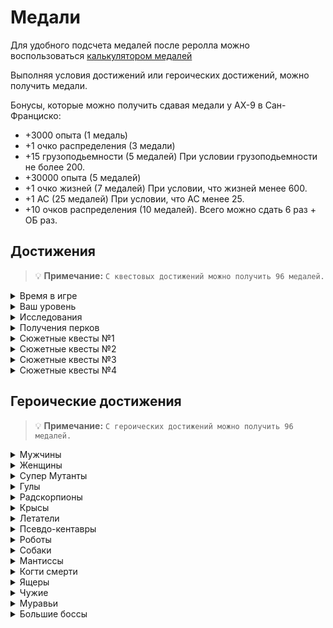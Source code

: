 # Медали
Для удобного подсчета медалей после реролла можно воспользоваться [калькулятором медалей](https://darkspice.github.io/FO-Tools/medals/index.html)

Выполняя условия достижений или героических достижений, можно получить медали.

Бонусы, которые можно получить сдавая медали у АХ-9 в Сан-Франциско:
- +3000 опыта (1 медаль)
- +1 очко распределения (3 медали)
- +15 грузоподьемности (5 медалей) При условии грузоподьемности не более 200.
- +30000 опыта (5 медалей)
- +1 очко жизней (7 медалей) При условии, что жизней менее 600.
- +1 АС (25 медалей) При условии, что АС менее 25.
- +10 очков распределения (10 медалей). Всего можно сдать 6 раз + ОБ раз.

## Достижения
> 💡 **Примечание:** `С квестовых достижений можно получить 96 медалей.`

<details markdown="1">
  <summary markdown="span">Время в игре</summary>

  1. Получите 2 рейтинг
  1. Получите 10 рейтинг
  1. Получите 20 рейтинг
  1. Получите 30 рейтинг
  1. Получите 40 рейтинг
  1. Получите 50 рейтинг
  1. Получите 60 рейтинг
  1. Получите 70 рейтинг
  1. Получите 80 рейтинг
  1. Получите 90 рейтинг
  1. Получите 100 рейтинг

</details>

<details markdown="1">
  <summary markdown="span">Ваш уровень</summary>

  1. Взять 10 уровень
  1. Взять 28 уровень
  1. Взять 35 уровень
  1. Взять 50 уровень
  1. Взять 65 уровень
  1. Взять 75 уровень
  1. Взять 85 уровень
  1. Взять 99 уровень

</details>

<details markdown="1">
  <summary markdown="span">Исследования</summary>

  1. Попасть в Кламат
  1. Попасть в Нью-Рено
  1. Попасть в НКР
  1. Купить ферму
  1. Попасть в крафтерскую Наварро
  1. Наняться в охрану Сан-Франциско у Дракона
  1. Захватить Сьерру
  1. Попасть в Старый Ад
  1. Купить склад
  1. Попасть на Марипозу, карту с вертибердом
  1. Купить хаммер

</details>

<details markdown="1">
  <summary markdown="span">Получения перков</summary>

  1. Получите 1-й уровень профессии
  1. Получить один мастер-перк
  1. Получите перк Скорняк
  1. Получите 2-й уровень профессии
  1. Получите перк Водитель
  1. Получите 3-й уровень профессии
  1. Получить 5 мастер-перков
  1. Получите 4-й уровень профессии
  1. Получите перк Секреты мастерства: Бартер
  1. Получить 10 мастер-перков
  1. Получите перк Смотрящий
  1. Получить 15 мастер-перков
  1. Получите перк Секреты мастерства: Ремонт
  1. Получить 25 мастер-перков

</details>

<details markdown="1">
  <summary markdown="span">Сюжетные квесты №1</summary>

  1. Проучите Дантона для Салливана в Кламате
  1. Снабжение для охраны Смила в Кламате
  1. Отнесите письмо Почтальона в Арройо
  1. Найдите как избавить Ден от призрака
  1. Помогите Торру защитить стадо в Кламате
  1. Решите Дела и Заботы Вика в Кламате
  1. Избавьте Смайли из Кламата от рейдеров
  1. Получите доверие семьи Мордино в Рено
  1. Получите доверие 4-х семей в Рено и скажите об этом младшему Мордино
  1. Выполните квест Передатчик в Рено у Джеймса
  1. Взять и сдать Голгофу в Рено
  1. Убить босса Собора
  1. Купите багги у Ретча

</details>

<details markdown="1">
  <summary markdown="span">Сюжетные квесты №2</summary>

  1. Нарубите дров для Ардин в Кламате
  1. Избавьте мамочку от Вирджинии в Дене
  1. Убейте осу на ферме Джо в Модоке
  1. Найдите рынки сбыта для торговцев в Модоке
  1. Решите проблему долга Xосе в Модоке
  1. Выполните задание Банковский квест
  1. Купите мотоцикл в Рено
  1. Выполните квест Рога изобилия
  1. Выполните квест Маркуса
  1. Сдайте жетоны Братства стали
  1. Выполните квест вторжение в доки Сан-Франциско
  1. Убить командира патруля Анклава в ивенте Разведка Анклава
  1. Пройдите НеоАрк

</details>

<details markdown="1">
  <summary markdown="span">Сюжетные квесты №3</summary>

  1. Принесите охотничье ружье Джеймсу в Дене
  1. Помогите шерифу в Реддинге со вдовой Руни
  1. Станьте гвардейцем Города-Убежище
  1. Выполните квест Развалины в Рено, у Мордино младшего
  1. Выполните квест на обзор у отца Клиффа
  1. Поработайте охранником в караване Брокен Xиллс - Гекко
  1. Выполните квест Нэнси и Сид
  1. Помогите зачистить трюм на танкере в Сан-Франциско
  1. Найдите применение химикатов для Рэндала в Городе-Убежище
  1. Станьте Почетным гражданином Модока
  1. Стать лейтенантом гвардии Города-Убежище
  1. Выполнить операцию у доктора Клауса в НКР на +1 стат
  1. Сдать Книгу Хаба бродячему гулю

</details>

<details markdown="1">
  <summary markdown="span">Сюжетные квесты №4</summary>

  1. Принесите медикаменты для Эндрю в Городе-Убежище
  1. Настройте вентилятор у Джо в Модоке
  1. Помогите мародерам интегрироваться в Гекко
  1. Почините робота у Смитти в Дене
  1. Решить проблему смога в Кламате
  1. Зачистите пещеру ванаминго в Реддинге
  1. Принесите лекарство для Вейстина в НКР
  1. Сдать жетоны Анклава
  1. Возьмите и отнесите письмо Валери из Города-Убежище ее отцу
  1. Взять 5 машин на Сьерре
  1. Стать паладином Братства Стали
  1. Убить лидера бандитов по заданию Мародера в Гекко
  1. Сдать диск Франческе

</details>

## Героические достижения
> 💡 **Примечание:** `С героических достижений можно получить 96 медалей.`

<details markdown="1">
  <summary markdown="span">Мужчины</summary>

  1. 20
  1. 40
  1. 80
  1. 160
  1. 300
  1. 600

</details>

<details markdown="1">
  <summary markdown="span">Женщины</summary>

  1. 20
  1. 40
  1. 80
  1. 160
  1. 300
  1. 600

</details>

<details markdown="1">
  <summary markdown="span">Супер Мутанты</summary>

  1. 6
  1. 12
  1. 24
  1. 48
  1. 90
  1. 180

</details>

<details markdown="1">
  <summary markdown="span">Гулы</summary>

  1. 20
  1. 40
  1. 80
  1. 160
  1. 300
  1. 600

</details>

<details markdown="1">
  <summary markdown="span">Радскорпионы</summary>

  1. 20
  1. 40
  1. 80
  1. 160
  1. 300
  1. 600

</details>

<details markdown="1">
  <summary markdown="span">Крысы</summary>

  1. 20
  1. 40
  1. 80
  1. 160
  1. 300
  1. 600

</details>

<details markdown="1">
  <summary markdown="span">Летатели</summary>

  1. 10
  1. 20
  1. 40
  1. 80
  1. 150
  1. 300

</details>

<details markdown="1">
  <summary markdown="span">Псевдо-кентавры</summary>

  1. 10
  1. 20
  1. 40
  1. 80
  1. 150
  1. 300

</details>

<details markdown="1">
  <summary markdown="span">Роботы</summary>

  1. 5
  1. 10
  1. 20
  1. 40
  1. 75
  1. 150

</details>

<details markdown="1">
  <summary markdown="span">Собаки</summary>

  1. 20
  1. 40
  1. 80
  1. 160
  1. 300
  1. 600

</details>

<details markdown="1">
  <summary markdown="span">Мантиссы</summary>

  1. 20
  1. 40
  1. 80
  1. 160
  1. 300
  1. 600

</details>

<details markdown="1">
  <summary markdown="span">Когти смерти</summary>

  1. 15
  1. 30
  1. 60
  1. 120
  1. 225
  1. 450

</details>

<details markdown="1">
  <summary markdown="span">Ящеры</summary>

  1. 20
  1. 40
  1. 80
  1. 160
  1. 300
  1. 600

</details>

<details markdown="1">
  <summary markdown="span">Чужие</summary>

  1. 10
  1. 20
  1. 40
  1. 80
  1. 150
  1. 300

</details>

<details markdown="1">
  <summary markdown="span">Муравьи</summary>

  1. 10
  1. 20
  1. 40
  1. 80
  1. 150
  1. 300

</details>

<details markdown="1">
  <summary markdown="span">Большие боссы</summary>

  1. 1
  1. 2
  1. 4
  1. 8
  1. 15
  1. 30

</details>